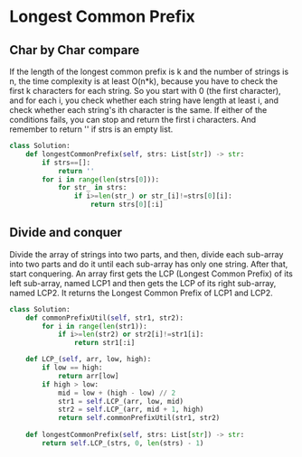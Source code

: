 # Longest Common Prefix

## Char by Char compare
If the length of the longest common prefix is k and the number of strings is n, the time complexity is at least O(n*k), because you have to check the first k characters for each string. So you start with 0 (the first character), and for each i, you check whether each string have length at least i, and check whether each string's ith character is the same. If either of the conditions fails, you can stop and return the first i characters. And remember to return '' if strs is an empty list.

```python
class Solution:
    def longestCommonPrefix(self, strs: List[str]) -> str:
        if strs==[]:
            return ''
        for i in range(len(strs[0])):
            for str_ in strs:
                if i>=len(str_) or str_[i]!=strs[0][i]:
                    return strs[0][:i]
```



## Divide and conquer

Divide the array of strings into two parts, and then, divide each sub-array into two parts and do it until each sub-array has only one string. After that, start conquering. An array first gets the LCP (Longest Common Prefix) of its left sub-array, named LCP1 and then gets the LCP of its right sub-array, named LCP2. It returns the Longest Common Prefix of LCP1 and LCP2.

```python
class Solution:            
    def commonPrefixUtil(self, str1, str2):  
        for i in range(len(str1)):
            if i>=len(str2) or str2[i]!=str1[i]:
                return str1[:i]  

    def LCP_(self, arr, low, high):  
        if low == high: 
            return arr[low]  
        if high > low:  
            mid = low + (high - low) // 2
            str1 = self.LCP_(arr, low, mid)  
            str2 = self.LCP_(arr, mid + 1, high)  
            return self.commonPrefixUtil(str1, str2)
     
    def longestCommonPrefix(self, strs: List[str]) -> str:
    	return self.LCP_(strs, 0, len(strs) - 1) 


```

